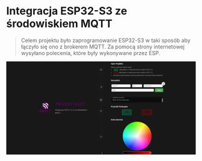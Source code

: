 # Integracja ESP32-S3 ze środowiskiem MQTT
> Celem projektu było zaprogramowanie ESP32-S3 w taki sposób aby łączyło się ono z brokerem MQTT. Za pomocą strony internetowej wysyłano polecenia, które były wykonywane przez ESP.
 
 ![Website](/img/esp32-s3.png "website")

